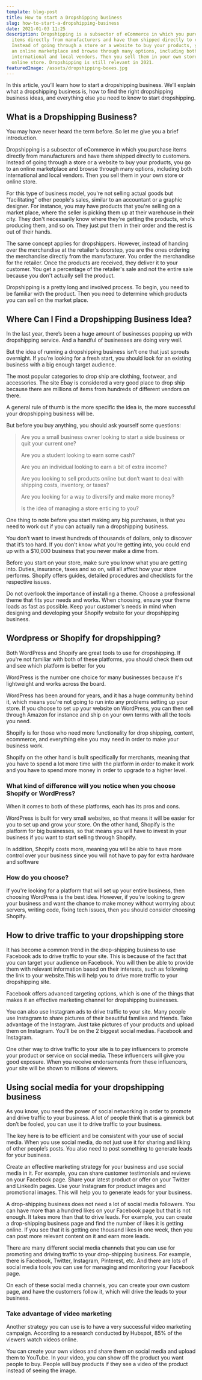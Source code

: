 ```yaml
---
template: blog-post
title: How to start a Dropshipping business
slug: how-to-start-a-dropshipping-business
date: 2021-01-03 11:25
description: Dropshipping is a subsector of eCommerce in which you purchase
  items directly from manufacturers and have them shipped directly to customers.
  Instead of going through a store or a website to buy your products, you go to
  an online marketplace and browse through many options, including both
  international and local vendors. Then you sell them in your own store or
  online store. Dropshipping is still relevant in 2021.
featuredImage: /assets/dropshipping-boxes.jpg
---
```

<!--StartFragment-->

In this article, you’ll learn how to start a dropshipping business. We’ll explain what a dropshipping business is, how to find the right dropshipping business ideas, and everything else you need to know to start dropshipping.

<!--EndFragment-->

<!--StartFragment-->

## What is a Dropshipping Business?

<!--EndFragment-->

<!--StartFragment-->

You may have never heard the term before. So let me give you a brief introduction.

<!--EndFragment-->

<!--StartFragment-->

Dropshipping is a subsector of eCommerce in which you purchase items directly from manufacturers and have them shipped directly to customers. Instead of going through a store or a website to buy your products, you go to an online marketplace and browse through many options, including both international and local vendors. Then you sell them in your own store or online store.

<!--EndFragment-->

<!--StartFragment-->

For this type of business model, you're not selling actual goods but "facilitating" other people's sales, similar to an accountant or a graphic designer. For instance, you may have products that you're selling on a market place, where the seller is picking them up at their warehouse in their city. They don't necessarily know where they're getting the products, who's producing them, and so on. They just put them in their order and the rest is out of their hands.

<!--EndFragment-->

<!--StartFragment-->

The same concept applies for dropshippers. However, instead of handing over the merchandise at the retailer's doorstep, you are the ones ordering the merchandise directly from the manufacturer. You order the merchandise for the retailer. Once the products are received, they deliver it to your customer. You get a percentage of the retailer's sale and not the entire sale because you don't actually sell the product.

<!--EndFragment-->

<!--StartFragment-->

Dropshipping is a pretty long and involved process. To begin, you need to be familiar with the product. Then you need to determine which products you can sell on the market place.

<!--EndFragment-->

<!--StartFragment-->

## Where Can I Find a Dropshipping Business Idea?

<!--EndFragment-->

<!--StartFragment-->

In the last year, there’s been a huge amount of businesses popping up with dropshipping service. And a handful of businesses are doing very well.

<!--EndFragment-->

<!--StartFragment-->

But the idea of running a dropshipping business isn’t one that just sprouts overnight. If you’re looking for a fresh start, you should look for an existing business with a big enough target audience.

<!--EndFragment-->

<!--StartFragment-->

The most popular categories to drop ship are clothing, footwear, and accessories. The site Ebay is considered a very good place to drop ship because there are millions of items from hundreds of different vendors on there.

<!--EndFragment-->

<!--StartFragment-->

A general rule of thumb is the more specific the idea is, the more successful your dropshipping business will be.

<!--EndFragment-->

<!--StartFragment-->

But before you buy anything, you should ask yourself some questions:

<!--EndFragment-->

> <!--StartFragment-->
>
> Are you a small business owner looking to start a side business or quit your current one?
>
> <!--EndFragment-->
>
> <!--StartFragment-->
>
> Are you a student looking to earn some cash?
>
> <!--EndFragment-->
>
> <!--StartFragment-->
>
> Are you an individual looking to earn a bit of extra income?
>
> <!--EndFragment-->
>
> <!--StartFragment-->
>
> Are you looking to sell products online but don’t want to deal with shipping costs, inventory, or taxes?
>
> <!--EndFragment-->
>
> <!--StartFragment-->
>
> Are you looking for a way to diversify and make more money?
>
> <!--EndFragment-->
>
> <!--StartFragment-->
>
> Is the idea of managing a store enticing to you?
>
> <!--EndFragment-->

<!--StartFragment-->

One thing to note before you start making any big purchases, is that you need to work out if you can actually run a dropshipping business.

<!--EndFragment-->

<!--StartFragment-->

You don’t want to invest hundreds of thousands of dollars, only to discover that it’s too hard. If you don’t know what you’re getting into, you could end up with a $10,000 business that you never make a dime from.

<!--EndFragment-->



<!--StartFragment-->

Before you start on your store, make sure you know what you are getting into. Duties, insurance, taxes and so on, will all affect how your store performs. Shopify offers guides, detailed procedures and checklists for the respective issues.

<!--EndFragment-->

<!--StartFragment-->

Do not overlook the importance of installing a theme. Choose a professional theme that fits your needs and works. When choosing, ensure your theme loads as fast as possible. Keep your customer's needs in mind when designing and developing your Shopify website for your dropshipping business.

<!--EndFragment-->

<!--StartFragment-->

## Wordpress or Shopify for dropshipping?

<!--EndFragment-->

<!--StartFragment-->

Both WordPress and Shopify are great tools to use for dropshipping. If you're not familiar with both of these platforms, you should check them out and see which platform is better for you

<!--EndFragment-->

<!--StartFragment-->

WordPress is the number one choice for many businesses because it's lightweight and works across the board.

<!--EndFragment-->

<!--StartFragment-->

WordPress has been around for years, and it has a huge community behind it, which means you're not going to run into any problems setting up your store. If you choose to set up your website on WordPress, you can then sell through Amazon for instance and ship on your own terms with all the tools you need.

<!--EndFragment-->

<!--StartFragment-->

Shopify is for those who need more functionality for drop shipping, content, ecommerce, and everything else you may need in order to make your business work.

<!--EndFragment-->

<!--StartFragment-->

Shopify on the other hand is built specifically for merchants, meaning that you have to spend a lot more time with the platform in order to make it work and you have to spend more money in order to upgrade to a higher level.

<!--EndFragment-->

<!--StartFragment-->

### What kind of difference will you notice when you choose Shopify or WordPress?

<!--EndFragment-->

<!--StartFragment-->

When it comes to both of these platforms, each has its pros and cons.

<!--EndFragment-->

<!--StartFragment-->

WordPress is built for very small websites, so that means it will be easier for you to set up and grow your store. On the other hand, Shopify is the platform for big businesses, so that means you will have to invest in your business if you want to start selling through Shopify.

<!--EndFragment-->

<!--StartFragment-->

In addition, Shopify costs more, meaning you will be able to have more control over your business since you will not have to pay for extra hardware and software

<!--EndFragment-->

<!--StartFragment-->

### How do you choose?

<!--EndFragment-->

<!--StartFragment-->

If you're looking for a platform that will set up your entire business, then choosing WordPress is the best idea. However, if you're looking to grow your business and want the chance to make money without worrrying about servers, writing code, fixing tech issues, then you should consider choosing Shopify.

<!--EndFragment-->



<!--StartFragment-->

## How to drive traffic to your dropshipping store

<!--EndFragment-->

<!--StartFragment-->

It has become a common trend in the drop-shipping business to use Facebook ads to drive traffic to your site. This is because of the fact that you can target your audience on Facebook. You will then be able to provide them with relevant information based on their interests, such as following the link to your website.This will help you to drive more traffic to your dropshipping site.

<!--EndFragment-->

<!--StartFragment-->

Facebook offers advanced targeting options, which is one of the things that makes it an effective marketing channel for dropshipping businesses.

<!--EndFragment-->

<!--StartFragment-->

You can also use Instagram ads to drive traffic to your site. Many people use Instagram to share pictures of their beautiful families and  friends. Take advantage of the Instagram. Just take pictures of your products and upload them on Instagram. You'll be on the 2 biggest social medias. Facebook and Instagram.

<!--EndFragment-->

<!--StartFragment-->

One other way to drive traffic to your site is to pay influencers to promote your product or service on social media. These influencers will give you good exposure. When you receive endorsements from these influencers, your site will be shown to millions of viewers.

<!--EndFragment-->

<!--StartFragment-->

## Using social media for your dropshipping business

<!--EndFragment-->

<!--StartFragment-->

As you know, you need the power of social networking in order to promote and drive traffic to your business. A lot of people think that is a gimmick but don’t be fooled, you can use it to drive traffic to your business.

<!--EndFragment-->

<!--StartFragment-->

The key here is to be efficient and be consistent with your use of social media. When you use social media, do not just use it for sharing and liking of other people’s posts. You also need to post something to generate leads for your business.

<!--EndFragment-->

<!--StartFragment-->

Create an effective marketing strategy for your business and use social media in it. For example, you can share customer testimonials and reviews on your Facebook page. Share your latest product or offer on your Twitter and LinkedIn pages. Use your Instagram for product images and promotional images. This will help you to generate leads for your business.

<!--EndFragment-->

<!--StartFragment-->

A drop-shipping business does not need a lot of social media followers. You can have more than a hundred likes on your Facebook page but that is not enough. It takes more than that to drive leads. For example, you can create a drop-shipping business page and find the number of likes it is getting online. If you see that it is getting one thousand likes in one week, then you can post more relevant content on it and earn more leads.

<!--EndFragment-->

<!--StartFragment-->

There are many different social media channels that you can use for promoting and driving traffic to your drop-shipping business. For example, there is Facebook, Twitter, Instagram, Pinterest, etc. And there are lots of social media tools you can use for managing and monitoring your Facebook page.

<!--EndFragment-->

<!--StartFragment-->

On each of these social media channels, you can create your own custom page, and have the customers follow it, which will drive the leads to your business.

<!--EndFragment-->

<!--StartFragment-->

### Take advantage of video marketing

<!--EndFragment-->

<!--StartFragment-->

Another strategy you can use is to have a very successful video marketing campaign. According to a research conducted by Hubspot, 85% of the viewers watch videos online.

<!--EndFragment-->

<!--StartFragment-->

You can create your own videos and share them on social media and upload them to YouTube. In your video, you can show off the product you want people to buy. People will buy products if they see a video of the product instead of seeing the image.

<!--EndFragment-->